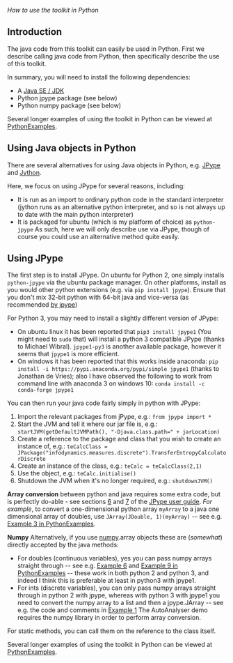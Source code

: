 _How to use the toolkit in Python_

## Introduction

The java code from this toolkit can easily be used in Python.
First we describe calling java code from Python, then specifically describe the use of this toolkit.

In summary, you will need to install the following dependencies:
* A [Java SE / JDK](http://www.oracle.com/technetwork/java/javase/overview/index.html)
* Python jpype package (see below)
* Python numpy package (see below)

Several longer examples of using the toolkit in Python can be viewed at [PythonExamples](PythonExamples).

## Using Java objects in Python

There are several alternatives for using Java objects in Python, e.g. [JPype](http://jpype.sourceforge.net/) and [Jython](http://www.jython.org).

Here, we focus on using JPype for several reasons, including:
 * It is run as an import to ordinary python code in the standard interpreter (jython runs as an alternative python interpreter, and so is not always up to date with the main python interpreter)
 * It is packaged for ubuntu (which is my platform of choice) as `python-jpype`
As such, here we will only describe use via JPype, though of course you could use an alternative method quite easily.

## Using JPype

The first step is to install JPype. On ubuntu for Python 2, one simply installs `python-jpype` via the ubuntu package manager. On other platforms, install as you would other python extensions (e.g. via `pip install jpype`). Ensure that you don't mix 32-bit python with 64-bit java and vice-versa (as recommended [by jpype](https://jpype.readthedocs.io/en/latest/install.html))

For Python 3, you may need to install a slightly different version of JPype:
 * On ubuntu linux it has been reported that `pip3 install jpype1` (You might need to `sudo` that) will install a python 3 compatible JPype (thanks to Michael Wibral). `jpype1-py3` is another available package, however it seems that `jpype1` is more efficient.
 * On windows it has been reported that this works inside anaconda: `pip install -i https://pypi.anaconda.org/pypi/simple jpype1` (thanks to Jonathan de Vries); also I have observed the following to work from command line with anaconda 3 on windows 10: `conda install -c conda-forge jpype1`

You can then run your java code fairly simply in python with JPype:
 1. Import the relevant packages from jPype, e.g.: `from jpype import *`
 1. Start the JVM and tell it where our jar file is, e.g.: `startJVM(getDefaultJVMPath(), "-Djava.class.path=" + jarLocation)`
 1. Create a reference to the package and class that you wish to create an instance of, e.g.: `teCalcClass = JPackage("infodynamics.measures.discrete").TransferEntropyCalculatorDiscrete`
 1. Create an instance of the class, e.g.: `teCalc = teCalcClass(2,1)`
 1. Use the object, e.g.: `teCalc.initialise()`
 1. Shutdown the JVM when it's no longer required, e.g.: `shutdownJVM()`

**Array conversion** between python and java requires some extra code, but is perfectly do-able - see sections [6](http://jpype.sourceforge.net/doc/user-guide/userguide.html#arrays) and [7](http://jpype.sourceforge.net/doc/user-guide/userguide.html#conversion) of the [JPype user guide](http://jpype.sourceforge.net/doc/user-guide/userguide.html).
_For example_, to convert a one-dimensional python array `myArray` to a java one dimensional array of doubles, use `JArray(JDouble, 1)(myArray)` -- see e.g. [Example 3 in PythonExamples](PythonExamples#example-3---transfer-entropy-on-continuous-data-using-kernel-estimators).

**Numpy** Alternatively, if you use [numpy](http://www.numpy.org/).array objects these are (_somewhat_) directly accepted by the java methods:
* For doubles (continuous variables), yes you can pass numpy arrays straight through -- see e.g. [Example 6](PythonExamples#example-6---dynamic-dispatch-with-mutual-info-calculator) and [Example 9 in PythonExamples](PythonExamples#example-9---transfer-entropy-on-continuous-data-using-kraskov-estimators-with-auto-embedding) -- these work in both python 2 and python 3, and indeed I think this is preferable at least in python3 with jpype1.
* For ints (discrete variables), you can only pass numpy arrays straight through in python 2 with jpype, whereas with python 3 with jpype1 you need to convert the numpy array to a list and then a jpype.JArray -- see e.g. the code and comments in [Example 1](PythonExamples#example-1---transfer-entropy-on-binary-data)
The AutoAnalyser demo requires the numpy library in order to perform array conversion.

For static methods, you can call them on the reference to the class itself.

Several longer examples of using the toolkit in Python can be viewed at [PythonExamples](PythonExamples).